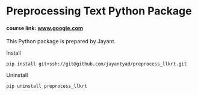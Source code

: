# Preprocessing Text Python Package

#### course link: www.google.com

This Python package is prepared by Jayant.

Install

`pip install git+ssh://git@github.com/jayantyad/preprocess_llkrt.git`

Uninstall

`pip uninstall preprocess_llkrt`